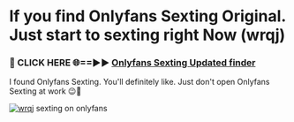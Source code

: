 # If you find Onlyfans Sexting Original. Just start to sexting right Now (wrqj)

<h3>🔴 CLICK HERE 🌐==►► <a href="https://tinyurl.com/mtbk5fxa" rel="nofollow">Onlyfans Sexting Updated finder</a></h3>

I found Onlyfans Sexting. You'll definitely like. Just don't open Onlyfans Sexting at work 😉💬

[![wrqj](https://i.imgur.com/Q8WKrnY.jpeg)](https://tinyurl.com/mtbk5fxa)
sexting on onlyfans